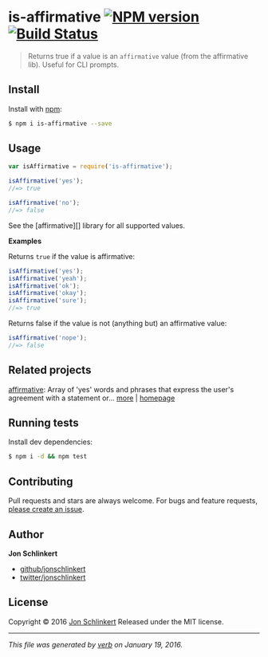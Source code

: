 # is-affirmative [![NPM version](https://img.shields.io/npm/v/is-affirmative.svg)](https://www.npmjs.com/package/is-affirmative) [![Build Status](https://img.shields.io/travis/jonschlinkert/is-affirmative.svg)](https://travis-ci.org/jonschlinkert/is-affirmative)

> Returns true if a value is an `affirmative` value (from the affirmative lib). Useful for CLI prompts.

## Install

Install with [npm](https://www.npmjs.com/):

```sh
$ npm i is-affirmative --save
```

## Usage

```js
var isAffirmative = require('is-affirmative');

isAffirmative('yes');
//=> true

isAffirmative('no');
//=> false
```

See the [affirmative][] library for all supported values.

**Examples**

Returns `true` if the value is affirmative:

```js
isAffirmative('yes');
isAffirmative('yeah');
isAffirmative('ok');
isAffirmative('okay');
isAffirmative('sure');
//=> true
```

Returns false if the value is not (anything but) an affirmative value:

```js
isAffirmative('nope');
//=> false
```

## Related projects

[affirmative](https://www.npmjs.com/package/affirmative): Array of 'yes' words and phrases that express the user's agreement with a statement or… [more](https://www.npmjs.com/package/affirmative) | [homepage](https://github.com/jonschlinkert/affirmative)

## Running tests

Install dev dependencies:

```sh
$ npm i -d && npm test
```

## Contributing

Pull requests and stars are always welcome. For bugs and feature requests, [please create an issue](https://github.com/jonschlinkert/is-affirmative/issues/new).

## Author

**Jon Schlinkert**

* [github/jonschlinkert](https://github.com/jonschlinkert)
* [twitter/jonschlinkert](http://twitter.com/jonschlinkert)

## License

Copyright © 2016 [Jon Schlinkert](https://github.com/jonschlinkert)
Released under the MIT license.

***

_This file was generated by [verb](https://github.com/verbose/verb) on January 19, 2016._